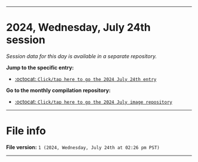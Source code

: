 
***

# 2024, Wednesday, July 24th session

_Session data for this day is available in a separate repository._

**Jump to the specific entry:**

- [:octocat: `Click/tap here to go the 2024 July 24th entry`](https://github.com/seanpm2001/SeansLifeArchive_Images_MotorWorld_CarFactory_Y2024_V7/tree/SeansLifeArchive_Images_MotorWorld_CarFactory_Y2024_V7_Main-dev/2024/07_July/24/)

**Go to the monthly compilation repository:**

- [:octocat: `Click/tap here to go the 2024 July image repository`](https://github.com/seanpm2001/SeansLifeArchive_Images_MotorWorld_CarFactory_Y2024_V7/)

***

# File info

**File version:** `1 (2024, Wednesday, July 24th at 02:26 pm PST)`

***
